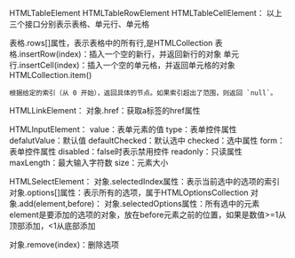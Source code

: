 HTMLTableElement    HTMLTableRowElement    HTMLTableCellElement：
以上三个接口分别表示表格、单元行、单元格

表格.rows\[]属性，表示表格中的所有行,是HTMLCollection
表格.insertRow(index)：插入一个空的新行，并返回新行的对象
单元行.insertCell(index)：插入一个空的单元格，并返回单元格的对象
HTMLCollection.item()

	根据给定的索引（从 0 开始），返回具体的节点。如果索引超出了范围，则返回 `null`。


HTMLLinkElement：
对象.href：获取a标签的href属性

HTMLInputElement：
value：表单元素的值
type：表单控件属性
defalutValue：默认值
defaultChecked：默认选中
checked：选中属性
form：表单控件属性
disabled：false时表示禁用控件
readonly：只读属性
maxLength：最大输入字符数
size：元素大小


HTMLSelectElement：
对象.selectedIndex属性：表示当前选中的选项的索引
对象.options\[]属性：表示所有的选项，属于HTMLOptionsCollection
对象.add(element,before)：
对象.selectedOptions属性：所有选中的元素
element是要添加的选项的对象，放在before元素之前的位置，如果是数值>=1从顶部添加，<1从底部添加

对象.remove(index)：删除选项 
